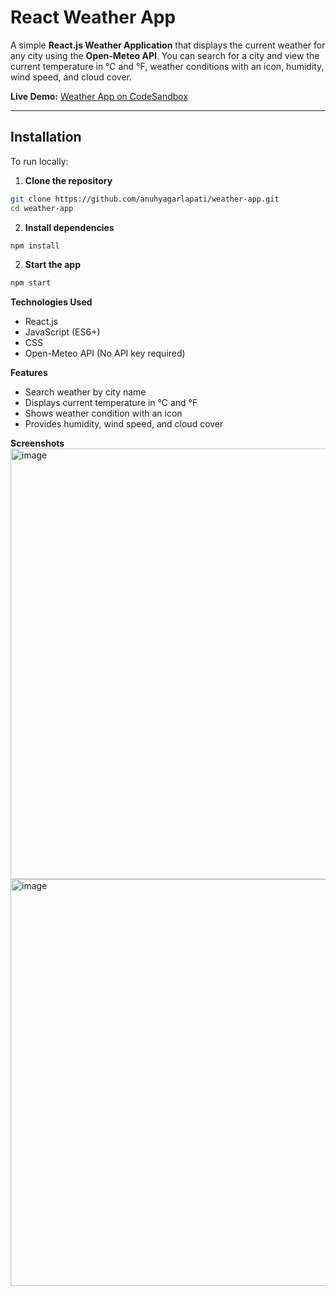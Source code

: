 # React Weather App

A simple **React.js Weather Application** that displays the current weather for any city using the **Open-Meteo API**. You can search for a city and view the current temperature in °C and °F, weather conditions with an icon, humidity, wind speed, and cloud cover.  

**Live Demo:** [Weather App on CodeSandbox](https://z9dqlj-3000.csb.app/)  

---

## Installation

To run locally:  

1. **Clone the repository**  
```bash
git clone https://github.com/anuhyagarlapati/weather-app.git
cd weather-app
```
2. **Install dependencies**  
```bash
npm install
```

2. **Start the app**  
```bash
npm start
```

**Technologies Used**
- React.js
- JavaScript (ES6+)
- CSS
- Open-Meteo API (No API key required)
  
**Features**
- Search weather by city name
- Displays current temperature in °C and °F
- Shows weather condition with an icon
- Provides humidity, wind speed, and cloud cover

**Screenshots** 
<img width="1076" height="689" alt="image" src="https://github.com/user-attachments/assets/f126cdf9-c45a-47e6-9ba2-46903c1db84c" />
<img width="1067" height="651" alt="image" src="https://github.com/user-attachments/assets/9244b9ed-e00a-45aa-b578-1aea25f25206" />

  
